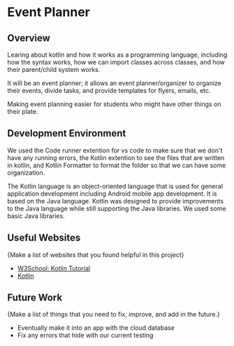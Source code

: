 # Event Planner

## Overview

Learing about kotlin and how it works as a programming language, including how the syntax works, how we can import classes across classes, and how their parent/child system works.

It will be an event planner; it allows an event planner/organizer to organize their events, divide tasks, and provide templates for flyers, emails, etc.

Making event planning easier for students who might have other things on their plate.

## Development Environment

We used the Code runner extention for vs code to make sure that we don't have any running errors, the Kotlin extention to see the files that are written in kotlin, and Kotlin Formatter to format the folder so that we can have some organization.

The Kotlin language is an object-oriented language that is used for general application development including Android mobile app development. It is based on the Java language. Kotlin was designed to provide improvements to the Java language while still supporting the Java libraries. We used some basic Java libraries.

## Useful Websites

{Make a list of websites that you found helpful in this project}

- [W3School: Kotlin Tutorial](https://www.w3schools.com/KOTLIN/index.php)
- [Kotlin](https://kotlinlang.org/)

## Future Work

{Make a list of things that you need to fix, improve, and add in the future.}

- Eventually make it into an app with the cloud database
- Fix any errors that hide with our current testing
